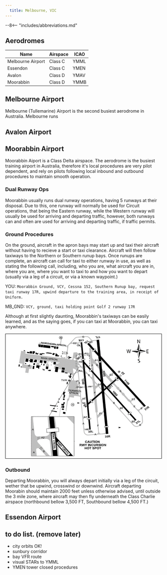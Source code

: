 ```yaml
---
  title: Melbourne, VIC
---
```


--8<-- "includes/abbreviations.md"

## Aerodromes
|**Name**        |**Airspace**        |**ICAO**            |
|-----------|---------------|---------------|
| Melbourne Airport | Class C | YMML |
| Essendon | Class C | YMEN |
| Avalon | Class D | YMAV |
| Moorabbin | Class D | YMMB |

## Melbourne Airport
Melbourne (Tullemarine) Airport is the second busiest aerodrome in Australia. Melbourne runs 

## Avalon Airport


## Moorabbin Airport
Moorabbin Aiport is a Class Delta airspace. The aerodrome is the busiest training airport in Australia, therefore it's local procedures are very pilot dependent, and rely on pilots following local inbound and outbound procedures to maintain smooth operation. 

### Dual Runway Ops

Moorabbin usually runs dual runway operations, having 5 runways at their disposal. Due to this, one runway will normally be used for Circuit operations, that being the Eastern runway, while the Western runway will usually be used for arriving and departing traffic, however, both runways can and often are used for arriving and departing traffic, if traffic permits.

### Ground Procedures
On the ground, aircraft in the apron bays may start up and taxi their aircraft without having to recieve a start or taxi clearance. Aircraft will then follow taxiways to the Northern or Southern runup bays.
Once runups are complete, an aircraft can call for taxi to either runway in use, as well as stating the following call, including, who you are, what aircraft you are in, where you are, where you want to taxi to and how you want to depart (usually via a leg of a circuit, or via a known waypoint.)

YOU: `Moorabbin Ground, VCY, Cessna 152, Southern Runup bay, request taxi runway 17R, upwind departure to the training area, in receipt of Uniform.`

MB_GND: `VCY, ground, taxi holding point Golf 2 runway 17R` 

Although at first slightly daunting, Moorabbin's taxiways can be easily learned, and as the saying goes, if you can taxi at Moorabbin, you can taxi anywhere.

![alt text](picture3.png)

### Outbound
Departing Moorabbin, you will always depart initially via a leg of the circuit, wether that be upwind, crosswind or downwind. Aircraft departing Moorabin should maintain 2000 feet unless otherwise advised, until outside the 3 mile zone, where aircraft may then fly underneath the Class Charlie airspace (northbound bellow 3,500 FT, Southbound bellow 4,500 FT.)



## Essendon Airport







## to do list. (remove later)
- city orbits OK!
- sunbury corridor
- bay VFR route
- visual STARs to YMML
- YMEN tower closed procedures